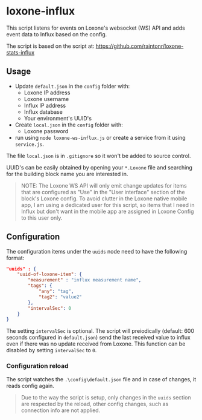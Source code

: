 # loxone-influx

This script listens for events on Loxone's websocket (WS) API and adds event data to Influx based on the config.

The script is based on the script at: https://github.com/raintonr/loxone-stats-influx

## Usage

- Update `default.json` in the `config` folder with:
  - Loxone IP address
  - Loxone username
  - Influx IP address
  - Influx database
  - Your environment's UUID's
- Create `local.json` in the `config` folder with:
  - Loxone password
- run using `node loxone-ws-influx.js` or create a service from it using `service.js`.

The file `local.json` is in `.gitignore` so it won't be added to source control.

UUID's can be easily obtained by opening your `*.Loxone` file and searching for the building block name you are interested in. 

>NOTE: The Loxone WS API will only emit change updates for items that are configured as "Use" in the "User interface" section of the block's Loxone config.
> To avoid clutter in the Loxone native mobile app, I am using a dedicated user for this script, so items that I need in Influx but don't want in the mobile app are assigned in Loxone Config to this user only.

## Configuration

The configuration items under the `uuids` node need to have the following format:

```json
"uuids" : {
    "uuid-of-loxone-item": {
        "measurement" : "influx measurement name",
        "tags": {
            "any": "tag",
            "tag2": "value2"
        },
        "intervalSec": 0
    }
}
```

The setting `intervalSec` is optional. The script will preiodically (default: 600 seconds configured in `default.json`) send the last received value to influx even if there was no update received from Loxone. This function can be disabled by setting `intervalSec` to `0`.

### Configuration reload

The script watches the `.\config\default.json` file and in case of changes, it reads config again.

> Due to the way the script is setup, only changes in the `uuids` section are respected by the reload, other config changes, such as connection info are not applied.